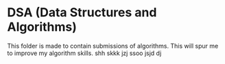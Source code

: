 # DSA (Data Structures and Algorithms)

This folder is made to contain submissions of algorithms.
This will spur me to improve my algorithm skills.
shh skkk
jzj ssoo
jsjd dj